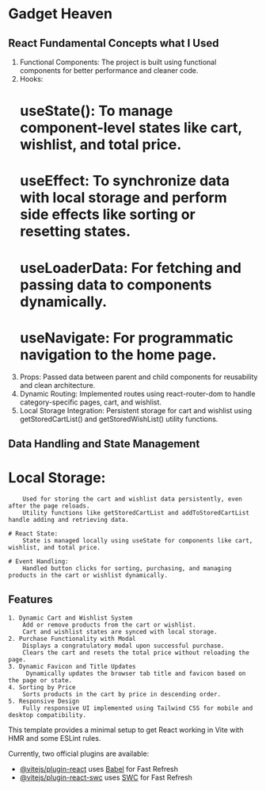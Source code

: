 # Gadget Heaven
## React Fundamental Concepts what I Used

1. Functional Components: The project is built using functional components for better performance and cleaner code.
2. Hooks:
    # useState(): To manage component-level states like cart, wishlist, and total price.
    # useEffect: To synchronize data with local storage and perform side effects like sorting or resetting states.
    # useLoaderData: For fetching and passing data to components dynamically.
    # useNavigate: For programmatic navigation to the home page.
3. Props: Passed data between parent and child components for reusability and clean architecture.
4. Dynamic Routing:
    Implemented routes using react-router-dom to handle category-specific pages, cart, and wishlist.
5. Local Storage Integration: 
    Persistent storage for cart and wishlist using getStoredCartList() and getStoredWishList() utility functions.

## Data Handling and State Management
   # Local Storage:
        Used for storing the cart and wishlist data persistently, even after the page reloads.
        Utility functions like getStoredCartList and addToStoredCartList handle adding and retrieving data.

    # React State:
        State is managed locally using useState for components like cart, wishlist, and total price.

    # Event Handling:
        Handled button clicks for sorting, purchasing, and managing products in the cart or wishlist dynamically.

## Features
    1. Dynamic Cart and Wishlist System
        Add or remove products from the cart or wishlist.
        Cart and wishlist states are synced with local storage.
    2. Purchase Functionality with Modal
        Displays a congratulatory modal upon successful purchase.
        Clears the cart and resets the total price without reloading the page.
    3. Dynamic Favicon and Title Updates
         Dynamically updates the browser tab title and favicon based on the page or state.
    4. Sorting by Price
        Sorts products in the cart by price in descending order.
    5. Responsive Design
        Fully responsive UI implemented using Tailwind CSS for mobile and desktop compatibility.









This template provides a minimal setup to get React working in Vite with HMR and some ESLint rules.

Currently, two official plugins are available:

- [@vitejs/plugin-react](https://github.com/vitejs/vite-plugin-react/blob/main/packages/plugin-react/README.md) uses [Babel](https://babeljs.io/) for Fast Refresh
- [@vitejs/plugin-react-swc](https://github.com/vitejs/vite-plugin-react-swc) uses [SWC](https://swc.rs/) for Fast Refresh
